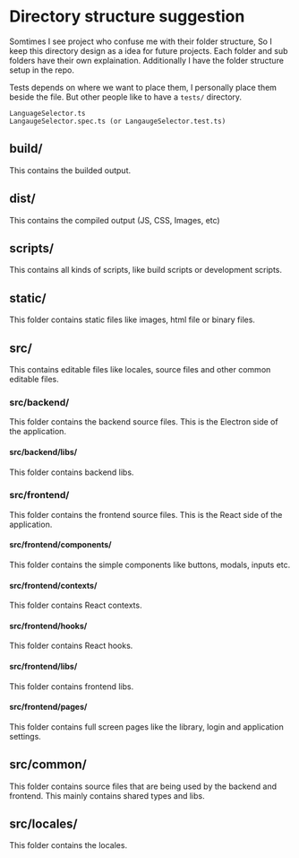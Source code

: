 # Directory structure suggestion

Somtimes I see project who confuse me with their folder structure, So I keep this directory design as a idea for future projects.
Each folder and sub folders have their own explaination. 
Additionally I have the folder structure setup in the repo.

Tests depends on where we want to place them, I personally place them beside the file. But other people like to have a `tests/` directory.
```text
LanguageSelector.ts
LangaugeSelector.spec.ts (or LangaugeSelector.test.ts)
```

## build/

This contains the builded output.

## dist/

This contains the compiled output (JS, CSS, Images, etc)

## scripts/

This contains all kinds of scripts, like build scripts or development scripts.

## static/

This folder contains static files like images, html file or binary files.

## src/

This contains editable files like locales, source files and other common editable files.

### src/backend/

This folder contains the backend source files. This is the Electron side of the application.

#### src/backend/libs/

This folder contains backend libs.

### src/frontend/

This folder contains the frontend source files. This is the React side of the application.

#### src/frontend/components/

This folder contains the simple components like buttons, modals, inputs etc.

#### src/frontend/contexts/

This folder contains React contexts.

#### src/frontend/hooks/

This folder contains React hooks.

#### src/frontend/libs/

This folder contains frontend libs.

#### src/frontend/pages/

This folder contains full screen pages like the library, login and application settings.

## src/common/

This folder contains source files that are being used by the backend and frontend. This mainly contains shared types and libs.

## src/locales/

This folder contains the locales.
